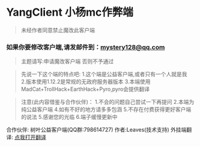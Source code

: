 # YangClient 小杨mc作弊端

> 未经作者同意禁止魔改此客户端

### 如果你要修改客户端,请发邮件到：mystery128@qq.com
>主题请写:申请魔改客户端 否则不予通过

> 先说一下这个端的特点吧:
1.这个端是公益客户端,或者只有一个人就是我  
2.版本使用1.12.2是常规的无政府服务器版本
3.本端使用MadCat+TrollHack+EarthHack+Pyro,pyro会提供翻译
    

> 注意(此内容借鉴与合作伙伴)：
1.不会的问题自己尝试一下再提问
2.本端为纯公益客户端
4.如有不好的地方请多多包涵
5.不存在付费获得更好客户端的说法
5.感谢您的光临
6.端子缓慢更新中



合作伙伴:
树叶公益客户端(QQ群:798614727) 作者:Leaves(技术支持)
外挂端翻译:
<a href="t.md">点我打开翻译</a>
